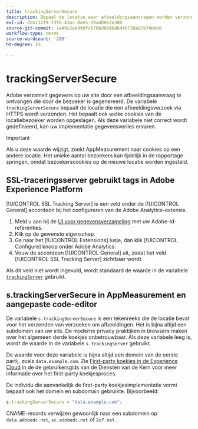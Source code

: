 ```yaml
---
title: trackingServerSecure
description: Bepaal de locatie waar afbeeldingsaanvragen worden verzonden op HTTPS-pagina's.
exl-id: d5b112f9-f3f6-43ac-8ee5-d9ad8062e380
source-git-commit: 1a49c2a6d90fc670bd0646d6d40738a87b74b8eb
workflow-type: tm+mt
source-wordcount: '280'
ht-degree: 1%

---
```


# trackingServerSecure

Adobe verzamelt gegevens op uw site door een afbeeldingsaanvraag te ontvangen die door de bezoeker is gegenereerd. De variabele `trackingServerSecure` bepaalt de locatie die een afbeeldingsverzoek via HTTPS wordt verzonden. Het bepaalt ook welke cookies van de locatiebezoeker worden opgeslagen. Als deze variabele niet correct wordt gedefinieerd, kan uw implementatie gegevensverlies ervaren.

>[!IMPORTANT]
>
>Als u deze waarde wijzigt, zoekt AppMeasurement naar cookies op een andere locatie. Het unieke aantal bezoekers kan tijdelijk in de rapportage springen, omdat bezoekerscookies op de nieuwe locatie worden ingesteld.

## SSL-traceringsserver gebruikt tags in Adobe Experience Platform

[!UICONTROL SSL Tracking Server] is een veld onder de  [!UICONTROL General] accordeon bij het configureren van de Adobe Analytics-extensie.

1. Meld u aan bij de [UI voor gegevensverzameling](https://experience.adobe.com/data-collection) met uw Adobe-id-referenties.
2. Klik op de gewenste eigenschap.
3. Ga naar het [!UICONTROL Extensions] lusje, dan klik [!UICONTROL Configure] knoop onder Adobe Analytics.
4. Vouw de accordeon [!UICONTROL General] uit, zodat het veld [!UICONTROL SSL Tracking Server] zichtbaar wordt.

Als dit veld niet wordt ingevuld, wordt standaard de waarde in de variabele [`trackingServer`](trackingserver.md) gebruikt.

## s.trackingServerSecure in AppMeasurement en aangepaste code-editor

De variabele `s.trackingServerSecure` is een tekenreeks die de locatie bevat voor het verzenden van verzoeken om afbeeldingen. Het is bijna altijd een subdomein van uw site. De moderne privacy praktijken in browsers maken over het algemeen derde koekjes onbetrouwbaar. Als deze variabele leeg is, wordt de waarde in de variabele `s.trackingServer` gebruikt.

De waarde voor deze variabele is bijna altijd een domein van de eerste partij, zoals `data.example.com`. Zie [First-party koekjes in de Experience Cloud](https://experienceleague.adobe.com/docs/core-services/interface/ec-cookies/cookies-first-party.html) in de de gebruikersgids van de Diensten van de Kern voor meer informatie over het first-party koekjesproces.

De individu die aanvankelijk de first-party koekjesimplementatie vormt bepaalt ook het domein en subdomain gebruikte. Bijvoorbeeld:

```js
s.trackingServerSecure = "data.example.com";
```

CNAME-records verwijzen gewoonlijk naar een subdomein op `data.adobedc.net`, `sc.adobedc.net` of `2o7.net`.

